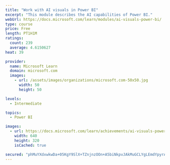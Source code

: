 ```yaml
---
title: "Work with AI visuals in Power BI"
excerpt: "This module describes the AI capabilities of Power BI."
webUrl: https://docs.microsoft.com/learn/modules/ai-visuals-power-bi/
type: course
price: Free
length: PT1H1M
ratings:
  count: 239
  average: 4.6150627
heat: 39

provider:
  name: Microsoft Learn
  domain: microsoft.com
  images:
    - url: /assets/images/organizations/microsoft.com-50x50.jpg
      width: 50
      height: 50

levels:
  - Intermediate

topics:
  - Power BI

images:
  - url: https://docs.microsoft.com/learn/achievements/ai-visuals-power-bi-social.png
    width: 640
    height: 320
    isCached: true

secured: "phMuYXdxwkwDa+05KgY9SlX+TZnjnzOOn+A5biNkpvJAkMuGCLYgLEmdYpyrAsHnKWDzqnKy4SOk5EBqyJdomdc/GAq3KNik1vIm8TK3jkS5C5zGukQbk6O9rGCKw8VgyD94NMJ6RxunNmMEl+pv+Yrs84nvcPBTg8tGfQwyVn2XvG89wLrqs+RPLvPfP9/07THWhEzP7CD+lLHtItqMBgredClSVJIL3zaMARhvwYx8TDd8wfAp7E+iMaOLb5Z4JIcg29tsiVodlQEenKOi6KcQ7+fzj8JhGFr91I1PPcnZEDxrmwDY6W4IhdHU6xJsZB4FeYALmr5UX59jNUudB3zIwnJVu334uw635WD3xjoMCc8Wmn3wVJUdJQ4pwppv4/1hCOQ5BkY2mIbYIdFgNkWKw98N8rsSwoJ4IVY15I0=;chdpjNZ+/SbVd1r3nNuNuA=="
---
```


